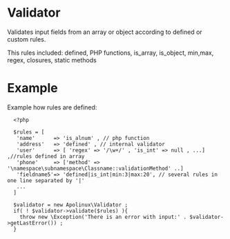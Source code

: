 # Validator

Validates input fields from an array or object according to defined or custom rules.


This rules included: defined, PHP functions, is_array, is_object, min,max, regex, closures, static methods

# Example

Example how rules are defined:

````
  <?php
  
  $rules = [
   'name'      => 'is_alnum' , // php function
   'address'   => 'defined' , // internal validator
   'user'      => [ 'regex' => '/\w+/' , 'is_int' => null , ...] ,//rules defined in array
   'phone'     => ['method' => '\namespace\subnamespace\Classname::validationMethod' ..]
   'fieldname5'=> 'defined|is_int|min:3|max:20', // several rules in one line separated by '|'
   ...
  ]

  $validator = new Apolinux\Validator ;
  if( ! $validator->validate($rules) ){
    throw new \Exception('There is an error with input:' . $validator->getLastError()) ;
  }
````